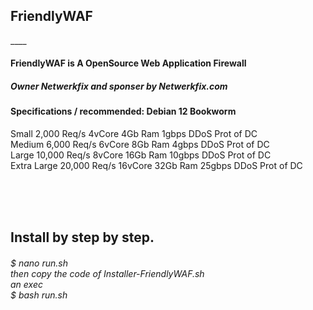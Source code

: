 <h2>FriendlyWAF</h2>
____

<h4>FriendlyWAF is A OpenSource Web Application Firewall</h4>

<h5>Owner Netwerkfix and sponser by Netwerkfix.com</h5>

<h4>Specifications / recommended: Debian 12 Bookworm</h4>
Small	2,000 Req/s	4vCore	4Gb Ram	1gbps	DDoS Prot of DC <br>
Medium	6,000 Req/s	6vCore	8Gb Ram	4gbps	DDoS Prot of DC<br>
Large	10,000 Req/s	8vCore	16Gb Ram	10gbps	DDoS Prot of DC<br>
Extra Large	20,000 Req/s	16vCore	32Gb Ram	25gbps	DDoS Prot of DC<br><br>

<br><br>
<h2>Install by step by step.</h2>
<h6>$ nano run.sh <br> then copy the code of Installer-FriendlyWAF.sh <br> an exec  <br>$ bash run.sh</h6>
